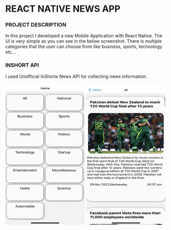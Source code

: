 # REACT NATIVE NEWS APP
### PROJECT DESCRIPTION
In this project I developed a new Mobile Application with React Native. The UI is very simple as you can see in the below screenshot. There is multiple categories that the user can choose from like business, sports, technology etc...

### INSHORT API
I used Unofficial InShorts News API for collecting news information.

<img src="https://github.com/busraustunel/NewsApp/blob/master/assets/img/11.jpeg" width="250" height="444" />

<img src="https://github.com/busraustunel/NewsApp/blob/master/assets/img/2.jpeg" width="250" height="444" />



